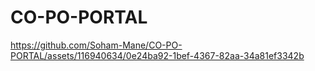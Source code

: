 # CO-PO-PORTAL

https://github.com/Soham-Mane/CO-PO-PORTAL/assets/116940634/0e24ba92-1bef-4367-82aa-34a81ef3342b
